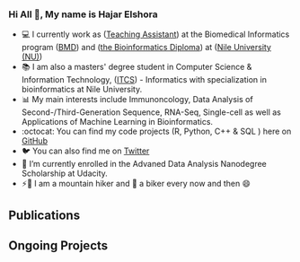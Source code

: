 ### Hi All 👋, My name is Hajar Elshora

- 💻 I currently work as ([Teaching Assistant](https://www.nu.edu.eg/instructor.php?i=265&t=members)) at the Biomedical Informatics program ([BMD](https://www.nu.edu.eg/program/description/biomedical-informatics/)) and ([the Bioinformatics Diploma](http://bioinfo.nu.edu.eg/)) at ([Nile University (NU)](https://nu.edu.eg/))
- 📚 I am also a masters' degree student in Computer Science & Information Technology, ([ITCS](https://nu.edu.eg/information_technology_computer_science_postgraduate/)) - Informatics with specialization in bioinformatics at Nile University.
- 📊 My main interests include Immunoncology, Data Analysis of Second-/Third-Generation Sequence, RNA-Seq, Single-cell as well as Applications of Machine Learning in Bioinformatics. 
- :octocat: You can find my code projects (R, Python, C++ & SQL ) here on [GitHub](https://github.com/hagarelsayed?tab=repositories)
- 🐦 You can also find me on [Twitter](https://twitter.com/Hajar_et_al)
- 🌱 I’m currently enrolled in the Advaned Data Analysis Nanodegree Scholarship at Udacity. 
- ⚡:mount_fuji: I am a mountain hiker and :mount_fuji: a biker every now and then 😄

## Publications

## Ongoing Projects
